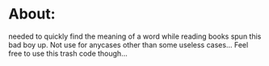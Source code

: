 # About:
needed to quickly find the meaning of a word while reading books
spun this bad boy up.
Not use for anycases other than some useless cases...
Feel free to use this trash code though...
